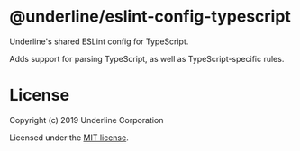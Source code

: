 # @underline/eslint-config-typescript

Underline's shared ESLint config for TypeScript.

Adds support for parsing TypeScript, as well as TypeScript-specific rules.

# License

Copyright (c) 2019 Underline Corporation

Licensed under the [MIT license](https://github.com/underline/eslint-config/blob/main/LICENSE.md).

